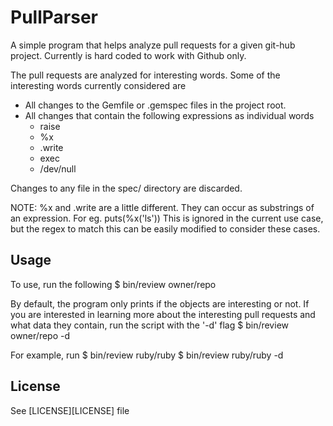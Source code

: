 PullParser
==========

A simple program that helps analyze pull requests for a given git-hub project.
Currently is hard coded to work with Github only. 

The pull requests are analyzed for interesting words. Some of the interesting words currently considered are
* All changes to the Gemfile or .gemspec files in the project root.
* All changes that contain the following expressions as individual words
    - raise
    - %x
    - .write
    - exec
    - /dev/null

Changes to any file in the spec/ directory are discarded.

NOTE: %x and .write are a little different. They can occur as substrings of an expression. 
For eg. puts(%x('ls'))
This is ignored in the current use case, but the regex to match this can be easily modified to consider 
these cases. 

Usage
-----

To use, run the following
    $ bin/review owner/repo

By default, the program only prints if the objects are interesting or not. If you are interested in learning more
about the interesting pull requests and what data they contain, run the script with the '-d' flag
    $ bin/review owner/repo -d

For example, run
    $ bin/review ruby/ruby
    $ bin/review ruby/ruby -d

License
-------

See [LICENSE][LICENSE] file
